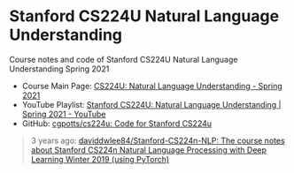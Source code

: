 # Stanford CS224U Natural Language Understanding

Course notes and code of Stanford CS224U Natural Language Understanding Spring 2021

* Course Main Page: [CS224U: Natural Language Understanding - Spring 2021](http://web.stanford.edu/class/cs224u/)
* YouTube Playlist: [Stanford CS224U: Natural Language Understanding | Spring 2021 - YouTube](https://www.youtube.com/playlist?list=PLoROMvodv4rPt5D0zs3YhbWSZA8Q_DyiJ)
* GitHub: [cgpotts/cs224u: Code for Stanford CS224u](https://github.com/cgpotts/cs224u/)

> 3 years ago: [daviddwlee84/Stanford-CS224n-NLP: The course notes about Stanford CS224n Natural Language Processing with Deep Learning Winter 2019 (using PyTorch)](https://github.com/daviddwlee84/Stanford-CS224n-NLP)
